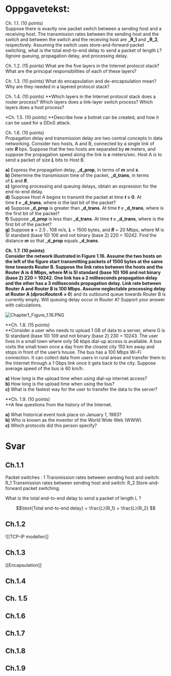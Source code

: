 
# Oppgavetekst: 
Ch. 1.1. (10 points)  
Suppose there is exactly one packet switch between a sending host and a receiving host. The transmission rates between the sending host and the switch and between the switch and the receiving host are **_R_1** and **_R_2**, respectively. Assuming the switch uses store-and-forward packet switching, what is the total end-to-end delay to send a packet of length _L_? (Ignore queuing, propagation delay, and processing delay.

Ch. 1.2. (15 points) 
What are the five layers in the Internet protocol stack? What are the principal responsibilities of each of these layers?

Ch. 1.3. (10 points)
What do encapsulation and de-encapsulation mean? Why are they needed in a layered protocol stack?

Ch. 1.4. (10 points)
**Which layers in the Internet protocol stack does a router process? Which layers does a link-layer switch process? Which layers does a host process?

*Ch. 1.5. (10 points) 
**Describe how a botnet can be created, and how it can be used for a DDoS attack.

Ch. 1.6. (10 points)  
Propagation delay and transmission delay are two central concepts in data networking. Consider two hosts, A and B, connected by a single link of rate **_R_** bps. Suppose that the two hosts are separated by **_m_** meters, and suppose the propagation speed along the link is **_s_** meters/sec. Host A is to send a packet of size **_L_** bits to Host B.

**a)** Express the propagation delay, **_d_prop**, in terms of **_m_** and **_s_**.  
**b)** Determine the transmission time of the packet, **_d_trans**, in terms of **_L_** and **_R_**.  
**c)** Ignoring processing and queuing delays, obtain an expression for the end-to-end delay.  
**d)** Suppose Host A begins to transmit the packet at time **_t_ = 0**. At time **_t_ = _d_trans**, where is the last bit of the packet?  
**e)** Suppose **_d_prop** is greater than **_d_trans**. At time **_t_ = _d_trans**, where is the first bit of the packet?  
**f)** Suppose **_d_prop** is less than **_d_trans**. At time **_t_ = _d_trans**, where is the first bit of the packet?  
**g)** Suppose **_s_** = 2.5 **.** 108 m/s, **_L_** = 1500 bytes, and **_R_** = 20 Mbps, where M is SI standard (base 10) 106 and not binary (base 2) 220 = 10242. Find the distance **_m_** so that **_d_prop** equals **_d_trans**.

**Ch. 1.7. (10 points)  
**Consider the network illustrated in Figure 1.16. Assume the two hosts on the left of the figure start transmitting packets of 1500 bytes at the same time towards Router B. Suppose the link rates between the hosts and the Router A is 4 Mbps, where M is SI standard (base 10) 106 and not binary (base 2) 220 = 10242. One link has a 2 milliseconds propagation delay and the other has a 3 milliseconds propagation delay. Link rate between Router A and Router B is 100 Mbps. Assume neglectable processing delay at Router A (**_dprocRouterA_ ≈ 0**) and its outbound queue towards Router B is currently empty. Will queuing delay occur in Router A? Support your answer with calculations.

![Chapter1_Figure_1.16.PNG](https://files.transtutors.com/book/qimg/a3b868b1-2e82-465e-858e-54da5c20781a.png)

**Ch. 1.8. (15 points)  
**Consider a user who needs to upload 1 GB of data to a server, where G is SI standard (base 10) 109 and not binary (base 2) 230 = 10243. The user lives in a small town where only 56 kbps dial-up access is available. A bus visits the small town once a day from the closest city 150 km away and stops in front of the user’s house. The bus has a 100 Mbps Wi-Fi connection. It can collect data from users in rural areas and transfer them to the Internet through a 1 Gbps link once it gets back to the city. Suppose average speed of the bus is 60 km/h.

**a)** How long is the upload time when using dial-up internet access?  
**b)** How long is the upload time when using the bus?  
**c)** What is the fastest way for the user to transfer the data to the server?

**Ch. 1.9. (10 points)  
**A few questions from the history of the Internet.

**a)** What historical event took place on January 1, 1983?  
**b)** Who is known as the inventor of the World Wide Web (WWW).  
**c)** Which protocols did this person specify?

# Svar

## Ch.1.1
Packet switches : 1
Transmission rates between sending host and switch: R_1
Transmission rates between sending host and switch: R_2
Store-and-forward packet switching. 

What is the total end-to-end delay to send a packet of length L ?

$$\text{Total end-to-end delay} = \frac{L}{R_1} + \frac{L}{R_2}  $$


## Ch.1.2
![[TCP-IP modellen]]

## Ch.1.3
[[Encapsulation]]

## Ch.1.4

## Ch. 1.5

## Ch.1.6

## Ch.1.7

## Ch.1.8

## Ch.1.9
